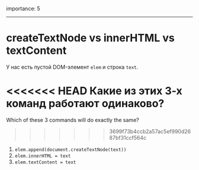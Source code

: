 importance: 5

---

# createTextNode vs innerHTML vs textContent

У нас есть пустой DOM-элемент `elem` и строка `text`.

<<<<<<< HEAD
Какие из этих 3-х команд работают одинаково?
=======
Which of these 3 commands will do exactly the same?
>>>>>>> 3699f73b4ccb2a57ac5ef990d2687bf31ccf564c

1. `elem.append(document.createTextNode(text))`
2. `elem.innerHTML = text`
3. `elem.textContent = text`
